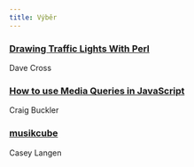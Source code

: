 ```yaml
---
title: Výběr
---
```


### [Drawing Traffic Lights With Perl](https://perlhacks.com/2017/07/drawing-traffic-lights-perl/)
Dave Cross

### [How to use Media Queries in JavaScript](https://www.sitepoint.com/javascript-media-queries/)
Craig Buckler

### [musikcube](https://musikcube.com/)
Casey Langen
